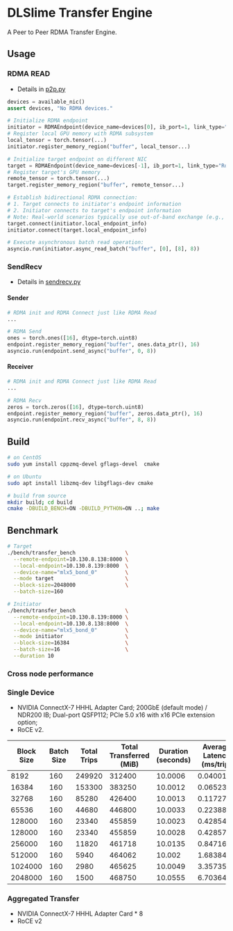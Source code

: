# DLSlime Transfer Engine

A Peer to Peer RDMA Transfer Engine.

## Usage

### RDMA READ

- Details in [p2p.py](example/p2p.py)

```python
devices = available_nic()
assert devices, "No RDMA devices."

# Initialize RDMA endpoint
initiator = RDMAEndpoint(device_name=devices[0], ib_port=1, link_type="RoCE")
# Register local GPU memory with RDMA subsystem
local_tensor = torch.tensor(...)
initiator.register_memory_region("buffer", local_tensor...)

# Initialize target endpoint on different NIC
target = RDMAEndpoint(device_name=devices[-1], ib_port=1, link_type="RoCE")
# Register target's GPU memory
remote_tensor = torch.tensor(...)
target.register_memory_region("buffer", remote_tensor...)

# Establish bidirectional RDMA connection:
# 1. Target connects to initiator's endpoint information
# 2. Initiator connects to target's endpoint information
# Note: Real-world scenarios typically use out-of-band exchange (e.g., via TCP)
target.connect(initiator.local_endpoint_info)
initiator.connect(target.local_endpoint_info)

# Execute asynchronous batch read operation:
asyncio.run(initiator.async_read_batch("buffer", [0], [8], 8))
```

### SendRecv

- Details in [sendrecv.py](example/sendrecv.py)

#### Sender

```python
# RDMA init and RDMA Connect just like RDMA Read
...

# RDMA Send
ones = torch.ones([16], dtype=torch.uint8)
endpoint.register_memory_region("buffer", ones.data_ptr(), 16)
asyncio.run(endpoint.send_async("buffer", 0, 8))
```

#### Receiver

```python
# RDMA init and RDMA Connect just like RDMA Read
...

# RDMA Recv
zeros = torch.zeros([16], dtype=torch.uint8)
endpoint.register_memory_region("buffer", zeros.data_ptr(), 16)
asyncio.run(endpoint.recv_async("buffer", 8, 8))
```

## Build

```bash
# on CentOS
sudo yum install cppzmq-devel gflags-devel  cmake

# on Ubuntu
sudo apt install libzmq-dev libgflags-dev cmake

# build from source
mkdir build; cd build
cmake -DBUILD_BENCH=ON -DBUILD_PYTHON=ON ..; make
```

## Benchmark

```bash
# Target
./bench/transfer_bench                \
  --remote-endpoint=10.130.8.138:8000 \
  --local-endpoint=10.130.8.139:8000  \
  --device-name="mlx5_bond_0"         \
  --mode target                       \
  --block-size=2048000                \
  --batch-size=160

# Initiator
./bench/transfer_bench                \
  --remote-endpoint=10.130.8.139:8000 \
  --local-endpoint=10.130.8.138:8000  \
  --device-name="mlx5_bond_0"         \
  --mode initiator                    \
  --block-size=16384                  \
  --batch-size=16                     \
  --duration 10
```

### Cross node performance

### Single Device

- NVIDIA ConnectX-7 HHHL Adapter Card; 200GbE (default mode) / NDR200 IB; Dual-port QSFP112; PCIe 5.0 x16 with x16 PCIe extension option;
- RoCE v2.

| Block Size | Batch Size | Total Trips | Total Transferred (MiB) | Duration (seconds) | Average Latency (ms/trip) | Throughput (MiB/s) |
| ---------- | ---------- | ----------- | ----------------------- | ------------------ | ------------------------- | ------------------ |
| 8192       | 160        | 249920      | 312400                  | 10.0006            | 0.0400154                 | 31238              |
| 16384      | 160        | 153300      | 383250                  | 10.0012            | 0.0652392                 | 38320.5            |
| 32768      | 160        | 85280       | 426400                  | 10.0013            | 0.117276                  | 42634.4            |
| 65536      | 160        | 44680       | 446800                  | 10.0033            | 0.223887                  | 44665.3            |
| 128000     | 160        | 23340       | 455859                  | 10.0023            | 0.428546                  | 45575.6            |
| 128000     | 160        | 23340       | 455859                  | 10.0028            | 0.428571                  | 45573              |
| 256000     | 160        | 11820       | 461718                  | 10.0135            | 0.847166                  | 46109.6            |
| 512000     | 160        | 5940        | 464062                  | 10.002             | 1.68384                   | 46396.8            |
| 1024000    | 160        | 2980        | 465625                  | 10.0049            | 3.35735                   | 46539.6            |
| 2048000    | 160        | 1500        | 468750                  | 10.0555            | 6.70364                   | 46616.5            |

### Aggregated Transfer

- NVIDIA ConnectX-7 HHHL Adapter Card * 8
- RoCE v2
